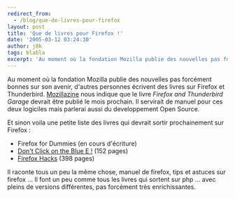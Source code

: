 ```yaml
---
redirect_from:
  - /blog/que-de-livres-pour-firefox
layout: post
title: 'Que de livres pour Firefox !'
date: '2005-03-12 03:24:30'
author: j0k
tags: blabla
excerpt: 'Au moment où la fondation Mozilla publie des nouvelles pas forcément bonnes sur son avenir, d''autres personnes écrivent des livres sur Firefox et Thunderbird.   )   [Mozillazine](http://www.mozillazine-fr.org/) nous indique que le livre *Firefox and Thunderbird Garage* devrait être publié le mois prochain. Il servirait de manuel pour ces deux logiciles      ...'
---
```


Au moment où la fondation Mozilla publie des nouvelles pas forcément bonnes sur son avenir, d'autres personnes écrivent des livres sur Firefox et Thunderbird.      [Mozillazine](http://www.mozillazine-fr.org/) nous indique que le livre *Firefox and Thunderbird Garage* devrait être publié le mois prochain. Il servirait de manuel pour ces deux logiciles mais parlerai aussi du developpement Open Source.

Et sinon voila une petite liste des livres qui devrait sortir prochainement sur Firefox :

 * Firefox for Dummies (en cours d'écriture)
 * [Don't Click on the Blue E !](http://www.oreilly.com/catalog/bluee/) (152 pages)
 * [Firefox Hacks](http://www.oreilly.com/catalog/firefoxhks/) (398 pages)

Il raconte tous un peu la même chose, manuel de firefox, tips et astuces sur firefox ...    Il font un peu comme tous les livres qui sortent sur php ... avec pleins de versions différentes, pas forcément très enrichissantes.
